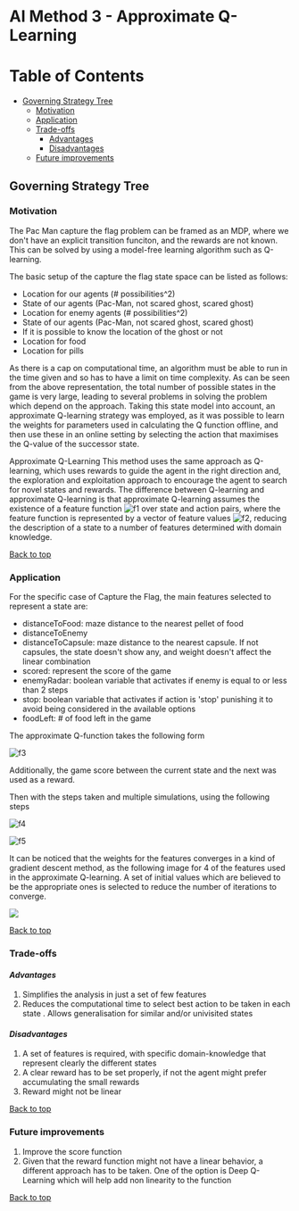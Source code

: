 # AI Method 3 - Approximate Q-Learning

# Table of Contents
- [Governing Strategy Tree](#governing-strategy-tree)
  * [Motivation](#motivation)
  * [Application](#application)
  * [Trade-offs](#trade-offs)     
     - [Advantages](#advantages)
     - [Disadvantages](#disadvantages)
  * [Future improvements](#future-improvements)

## Governing Strategy Tree  

### Motivation  
The Pac Man capture the flag problem can be framed as an MDP, where we don't have an explicit transition funciton, and the rewards are not known. This can be solved by using a model-free learning algorithm such as Q-learning. 

The basic setup of the capture the flag state space can be listed as follows:
- Location for our agents (# possibilities^2)
- State of our agents (Pac-Man, not scared ghost, scared ghost)
- Location for enemy agents (# possibilities^2)
- State of our agents (Pac-Man, not scared ghost, scared ghost)
- If it is possible to know the location of the ghost or not 
- Location for food
- Location for pills

As there is a cap on computational time, an algorithm must be able to run in the time given and so has to have a limit on time complexity. As can be seen from the above representation, the total number of possible states in the game is very large, leading to several problems in solving the problem which depend on the approach. Taking this state model into account, an approximate Q-learning strategy was employed, as it was possible to learn the weights for parameters used in calculating the Q function offline, and then use these in an online setting by selecting the action that maximises the Q-value of the successor state. 

Approximate Q-Learning
This method uses the same approach as Q-learning, which uses rewards to guide the agent in the right direction and, the exploration and exploitation approach to encourage the agent to search for novel states and rewards. The difference between Q-learning and approximate Q-learning is that approximate Q-learning assumes the existence of a feature function ![f1] over state and action pairs, where the feature function is represented by a vector of feature values ![f2], reducing the description of a state to a number of features determined with domain knowledge. 

[Back to top](#table-of-contents)

### Application  

For the specific case of Capture the Flag, the main features selected to represent a state are:
* distanceToFood: maze distance to the nearest pellet of food
* distanceToEnemy
* distanceToCapsule: maze distance to the nearest capsule. If not capsules, the state doesn't show any, and weight doesn't affect the linear combination
* scored: represent the score of the game 
* enemyRadar: boolean variable that activates if enemy is equal to or less than 2 steps
* stop: boolean variable that activates if action is 'stop' punishing it to avoid being considered in the available options
* foodLeft: # of food left in the game

The approximate Q-function takes the following form

![f3]

Additionally, the game score between the current state and the next was used as a reward.

Then with the steps taken and multiple simulations, using the following steps

![f4]

![f5]

It can be noticed that the weights for the features converges in a kind of gradient descent method, as the following image for 4 of the features used in the approximate Q-learning. A set of initial values which are believed to be the appropriate ones is selected to reduce the number of iterations to converge. 


[f1]: http://chart.apis.google.com/chart?cht=tx&chl=f(s,a) 
[f2]: http://chart.apis.google.com/chart?cht=tx&chl=f_1(s,a),f_2(s,a)\ldots,f_n(s,a)
[f3]: http://chart.apis.google.com/chart?cht=tx&chl=Q(s,a)=\sum_{n=1}^{\infty}f_i(s,a)w_i
[f4]: http://chart.apis.google.com/chart?cht=tx&chl=V(s)=w_1f_1(s)%2Bw_2f_2(s)%2B...%2Bw_nf_n(s)
[f5]: http://chart.apis.google.com/chart?cht=tx&chl=G(s,a)=w_1f_1(s,a)%2Bw_2f_2(s,a)%2B...%2Bw_nf_n(s,a)


![](https://i.imgur.com/Zhj0iHG.png)

[Back to top](#table-of-contents)

### Trade-offs  

#### *Advantages*  

1. Simplifies the analysis in just a set of few features
2. Reduces the computational time to select best action to be taken in each state
. Allows generalisation for similar and/or univisited states


#### *Disadvantages*

1. A set of features is required, with specific domain-knowledge that represent clearly the different states
2. A clear reward has to be set properly, if not the agent might prefer accumulating the small rewards
3. Reward might not be linear

[Back to top](#table-of-contents)

### Future improvements  

1. Improve the score function 
2. Given that the reward function might not have a linear behavior, a different approach has to be taken. One of the option is Deep Q-Learning which will help add non linearity to the function

[Back to top](#table-of-contents)
